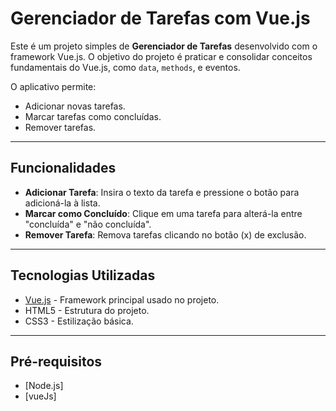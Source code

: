 # Gerenciador de Tarefas com Vue.js

Este é um projeto simples de **Gerenciador de Tarefas** desenvolvido com o framework Vue.js. O objetivo do projeto é praticar e consolidar conceitos fundamentais do Vue.js, como `data`, `methods`, e eventos. 

O aplicativo permite:
- Adicionar novas tarefas.
- Marcar tarefas como concluídas.
- Remover tarefas.

---

## Funcionalidades

- **Adicionar Tarefa**: Insira o texto da tarefa e pressione o botão para adicioná-la à lista.
- **Marcar como Concluído**: Clique em uma tarefa para alterá-la entre "concluída" e "não concluída".
- **Remover Tarefa**: Remova tarefas clicando no botão (x) de exclusão.

---

## Tecnologias Utilizadas

- [Vue.js](https://vuejs.org/) - Framework principal usado no projeto.
- HTML5 - Estrutura do projeto.
- CSS3 - Estilização básica.

---

## Pré-requisitos

- [Node.js]
- [vueJs]